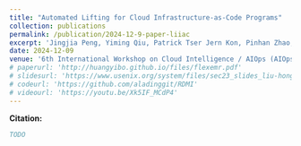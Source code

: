```yaml
---
title: "Automated Lifting for Cloud Infrastructure-as-Code Programs"
collection: publications
permalink: /publication/2024-12-9-paper-liiac
excerpt: 'Jingjia Peng, Yiming Qiu, Patrick Tser Jern Kon, Pinhan Zhao, <u><b>Yibo Huang</b></u>, Zheng Guo, Xinyu Wang and Ang Chen <u>[Accepted]</u>'
date: 2024-12-09
venue: '6th International Workshop on Cloud Intelligence / AIOps (AIOps '25)'
# paperurl: 'http://huangyibo.github.io/files/flexemr.pdf'
# slidesurl: 'https://www.usenix.org/system/files/sec23_slides_liu-hongyi.pdf'
# codeurl: 'https://github.com/aladinggit/RDMI'
# videourl: 'https://youtu.be/Xk5IF_MCdP4'
---
```


**Citation:**

```bib
TODO
```
